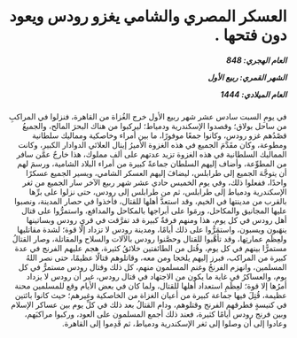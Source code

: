 <h1 dir="rtl">العسكر المصري والشامي يغزو رودس ويعود دون فتحها .</h1>

<h5 dir="rtl">العام الهجري:  848

الشهر القمري: ربيع الأول

العام الميلادي: 1444</h5>

<p dir="rtl">في يومِ السبت سادس عشر شهر ربيع الأول خرج الغُزاة من القاهرة، فنزلوا في المراكبِ من ساحل بولاق؛ وقصدوا الإسكندرية ودمياط؛ ليركبوا من هناك البحرَ المالح، والجميعُ قصْدُهم غزو رودس، وكانوا جمعًا موفورًا، ما بين أمراء وخاصكية ومماليك سلطانية ومطوعة، وكان مقَدَّمَ الجميع في هذه الغزوة الأميرُ إينال العلائي الدوادار الكبير، وكانت المماليك السلطانية في هذه الغزوة تزيد عدتهم على ألف مملوك، هذا خارجٌ عمَّن سافر من المطوِّعة، وأضاف إليهم السلطان جماعةً كبيرة من أمراء البلاد الشامية، ورسمَ لهم أن يتوجَّهَ الجميع إلى طرابلس، ليضافَ إليهم العسكر الشامي، ويسير الجميع عسكرًا واحدًا، ففعلوا ذلك، وفي يوم الخميس حادي عشر شهر ربيع الآخر سار الجميع من ثغر الإسكندرية ودمياط إلى طرابلس، ثم من طرابلس إلى رودس، حتى نزلوا على برِّها بالقرب من مدينتها في الخيم، وقد استعدَّ أهلها للقتال، فأخذوا في حصار المدينة، ونصبوا عليها المجانيق والمكاحل، ورمَوا على أبراجها بالمكاحل والمدافع، واستمرُّوا على قتال أهل رودس في كل يوم، هذا ومنهم فرقةٌ كبيرة قد تفرَّقت في قرى رودس وبساتينها ينهَبون ويسبون، واستمَرُّوا على ذلك أيامًا، ومدينة رودس لا تزداد إلَّا قوة؛ لشدة مقاتليها ولعِظَم عمارتِها، وقد تأهَّبوا للقتال وحصَّنوا رودس بالآلات والسلاح والمقاتلة، وصار القتالُ مستمرًّا بينهم في كل يوم، وقُتل من الطائفتين خلائقُ كثيرة، هجم عليهم الفرنج في عدة كبيرة من المراكب، فبرز إليهم يلخجا ومن معه، وقاتلوهم قتالًا عظيمًا، حتى نصر اللهُ المسلمين، وانهزم الفرنجُ وغنم المسلمون منهم، كل ذلك وقتال رودس مستمرٌّ في كل يوم، والعساكرُ في غاية ما يكون من الاجتهاد في قتال رودس، غير أن رودس لا يزداد أمرُها إلا قوة؛ لعِظَمِ استعداد أهلها للقتال، ولما كان في بعض الأيام وقع للمسلمين محنة عظيمة، قُتِلَ فيها جماعة كبيرة من أعيان الغزاة من الخاصكية وغيرهم؛ حيث كانوا بائتين في كنيسةٍ فطرقهم الفرنج وقتلوهم، ودام القتالُ بعد ذلك في كلِّ يوم بين عساكر الإسلام وبين فرنج رودس أيامًا كثيرة، فعند ذلك أجمع المسلمون على العود، وركبوا مراكبَهم، وعادوا إلى أن وصلوا إلى ثغر الإسكندرية ودمياط، ثم قَدِموا إلى القاهرة.</p></br>
